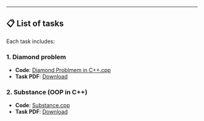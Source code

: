 ---

## 📋 **List of tasks**
Each task includes:  

### 1. Diamond problem  
- **Code**: [Diamond Problmem in C++.cpp](./DiamondProblem.cpp)  
- **Task PDF**: [Download](./Tasks/DimondProblem.pdf)

### 2. Substance (OOP in C++)
- **Code**: [Substance.cpp](./Substance.cpp)  
- **Task PDF**: [Download](./Tasks/Substance.pdf) 



